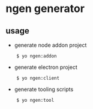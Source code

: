# ngen generator

## usage

* generate node addon project
```
    $ yo ngen:addon
```


* generate electron project

```
    $ yo ngen:client
```

* generate tooling scripts

```
    $ yo ngen:tool
```